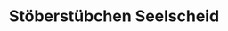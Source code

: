 ---
title: "Stöberstübchen Seelscheid"
url: /neunkirchen-seelscheid/stoeberstuebchen-seelscheid/
shop: Gebrauchtwaren
---